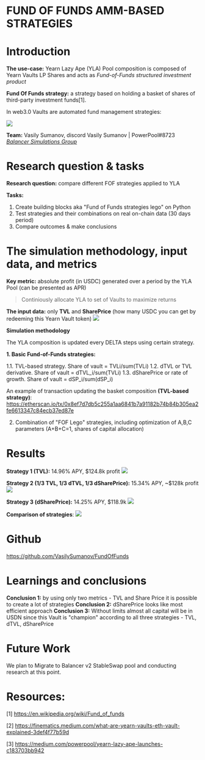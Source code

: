 # FUND OF FUNDS AMM-BASED STRATEGIES

# Introduction

**The use-case:** Yearn Lazy Ape (YLA) Pool composition is composed of Yearn Vaults LP Shares and acts as *Fund-of-Funds structured investment product*

**Fund Of Funds strategy:** a strategy based on holding a basket of shares of third-party investment funds[1].

In web3.0 Vaults are automated fund management strategies:

![](https://i.imgur.com/vGk3PgO.png)

**Team:** Vasily Sumanov, discord Vasily Sumanov | PowerPool#8723
*[Balancer Simulations Group](https://discord.gg/Kf3VPAVh8j)*

# Research question & tasks

**Research question:** compare different FOF strategies applied to YLA

**Tasks:**
1. Create building blocks aka "Fund of Funds strategies lego" on Python
2. Test strategies and their combinations on real on-chain data (30 days period)
3. Compare outcomes & make conclusions

# The simulation methodology, input data, and metrics

**Key metric:** absolute profit (in USDC) generated over a period by the YLA Pool (can be presented as APR)

> Continiously allocate YLA to set of Vaults to maximize returns

**The input data:** only **TVL** and **SharePrice** (how many USDC you can get by redeeming this Yearn Vault token)
![](https://i.imgur.com/SAThJVv.png)


**Simulation methodology**

The YLA composition is updated every DELTA steps using certain strategy.


**1. Basic Fund-of-Funds strategies:**

1.1. TVL-based strategy. Share of vault = TVLi/sum(TVLi)
1.2. dTVL or TVL derivative. Share of vault = dTVL_i/sum(TVLi)
1.3. dSharePrice or rate of growth. Share of vault = dSP_i/sum(dSP_i)

An example of transaction updating the basket composition **(TVL-based strategy)**: https://etherscan.io/tx/0x8ef7d7db5c255a1aa6841b7a91182b74b84b305ea2fe6613347c84ecb37ed87e

2. Combination of "FOF Lego" strategies, including optimization of A,B,C parameters (A+B+C=1, shares of capital allocation)


# Results

**Strategy 1 (TVL):** 14.96% APY, $124.8k profit
![](https://i.imgur.com/urxfaNl.png)

**Strategy 2 (1/3 TVL, 1/3 dTVL, 1/3 dSharePrice):** 15.34% APY, ~$128k profit
![](https://i.imgur.com/ZOXbMJ5.png)

**Strategy 3 (dSharePrice):** 14.25% APY, $118.9k
![](https://i.imgur.com/E7K7Cfp.png)

**Comparison of strategies**:
![](https://i.imgur.com/kn40tyD.png)



# Github

https://github.com/VasilySumanov/FundOfFunds

# Learnings and conclusions

**Conclusion 1:** by using only two metrics - TVL and Share Price it is possible to create a lot of strategies
**Conclusion 2:** dSharePrice looks like most efficient approach
**Conclusion 3:** Without limits almost all capital will be in USDN since this Vault is "champion" according to all three strategies - TVL, dTVL, dSharePrice

# Future Work

We plan to Migrate to Balancer v2 StableSwap pool and conducting research at this point.

# Resources:
[1] https://en.wikipedia.org/wiki/Fund_of_funds

[2] https://finematics.medium.com/what-are-yearn-vaults-eth-vault-explained-3def4f77b59d

[3] https://medium.com/powerpool/yearn-lazy-ape-launches-c183703bb942
